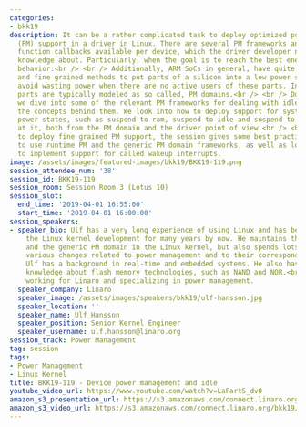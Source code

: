 ```yaml
---
categories:
- bkk19
description: It can be a rather complicated task to deploy optimized power management
  (PM) support in a driver in Linux. There are several PM frameworks and corresponding
  function callbacks available per device, which the driver developer needs detailed
  knowledge about. Particularly, when the goal is to reach the best energy efficient
  behavior.<br /> <br /> Additionally, ARM SoCs in general, have quite sophisticated
  and fine grained methods to put parts of a silicon into a low power state, as to
  avoid wasting power when there are no active users of these parts. In Linux these
  parts are typically modeled as so called, PM domains.<br /> <br /> During the session,
  we dive into some of the relevant PM frameworks for dealing with idle and explains
  the concepts behind them. We look into how to deploy support for system wide low
  power states, such as suspend to ram, suspend to idle and suspend to disk. We look
  at it, both from the PM domain and the driver point of view.<br /> <br /> Moreover,
  to deploy fine grained PM support, the session gives some best practices of how
  to use runtime PM and the generic PM domain frameworks, as well as looks into how
  to implement support for called wakeup interrupts.
image: /assets/images/featured-images/bkk19/BKK19-119.png
session_attendee_num: '38'
session_id: BKK19-119
session_room: Session Room 3 (Lotus 10)
session_slot:
  end_time: '2019-04-01 16:55:00'
  start_time: '2019-04-01 16:00:00'
session_speakers:
- speaker_bio: Ulf has a very long experience of using Linux and has been contributing
    the Linux kernel development for many years by now. He maintains the MMC subsystem
    and the generic PM domain in the Linux kernel, but also spends lots of time reviewing
    various changes related to power management and to their corresponding frameworks.<br><br>Moreover,
    Ulf has a background in real-time and embedded systems. He also has an in-depth
    knowledge about flash memory technologies, such as NAND and NOR.<br><br>Ulf is
    working for Linaro and specializing in power management.
  speaker_company: Linaro
  speaker_image: /assets/images/speakers/bkk19/ulf-hansson.jpg
  speaker_location: ''
  speaker_name: Ulf Hansson
  speaker_position: Senior Kernel Engineer
  speaker_username: ulf.hansson@linaro.org
session_track: Power Management
tag: session
tags:
- Power Management
- Linux Kernel
title: BKK19-119 - Device power management and idle
youtube_video_url: https://www.youtube.com/watch?v=LaFartS_dv0
amazon_s3_presentation_url: https://s3.amazonaws.com/connect.linaro.org/bkk19/presentations/bkk19-119.pdf
amazon_s3_video_url: https://s3.amazonaws.com/connect.linaro.org/bkk19/videos/bkk19-119.mp4
---
```

